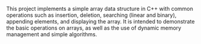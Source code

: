 This project implements a simple array data structure in C++ with common operations such as insertion, deletion, searching (linear and binary), appending elements, and displaying the array. It is intended to demonstrate the basic operations on arrays, as well as the use of dynamic memory management and simple algorithms.

